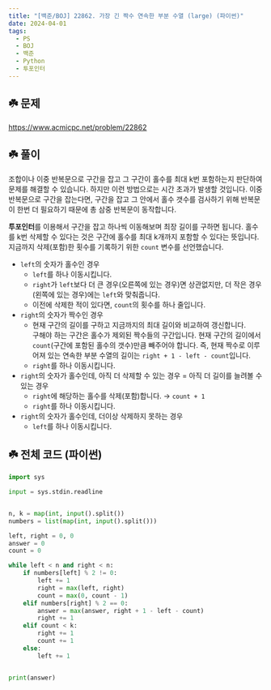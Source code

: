 ```yaml
---
title: "[백준/BOJ] 22862. 가장 긴 짝수 연속한 부분 수열 (large) (파이썬)"
date: 2024-04-01
tags:
  - PS
  - BOJ
  - 백준
  - Python
  - 투포인터
---
```


## ☘️ 문제

https://www.acmicpc.net/problem/22862

## ☘️ 풀이

조합이나 이중 반복문으로 구간을 잡고 그 구간이 홀수를 최대 k번 포함하는지 판단하여 문제를 해결할 수 있습니다. 하지만 이런 방법으로는 시간 초과가 발생할 것입니다. 이중 반복문으로 구간을 잡는다면, 구간을 잡고 그 안에서 홀수 갯수를 검사하기 위해 반복문이 한번 더 필요하기 때문에 총 삼중 반복문이 동작합니다.

**투포인터**를 이용해서 구간을 잡고 하나씩 이동해보며 최장 길이를 구하면 됩니다. 홀수를 k번 삭제할 수 있다는 것은 구간에 홀수를 최대 k개까지 포함할 수 있다는 뜻입니다. 지금까지 삭제(포함)한 횟수를 기록하기 위한 `count` 변수를 선언했습니다.

- `left`의 숫자가 홀수인 경우
  - `left`를 하나 이동시킵니다.
  - `right`가 `left`보다 더 큰 경우(오른쪽에 있는 경우)면 상관없지만, 더 작은 경우(왼쪽에 있는 경우)에는 `left`와 맞춰줍니다.
  - 이전에 삭제한 적이 있다면, `count`의 횟수를 하나 줄입니다.
- `right`의 숫자가 짝수인 경우
  - 현재 구간의 길이를 구하고 지금까지의 최대 길이와 비교하여 갱신합니다.  
    구해야 하는 구간은 홀수가 제외된 짝수들의 구간입니다. 현재 구간의 길이에서 `count`(구간에 포함된 홀수의 갯수)만큼 빼주어야 합니다. 즉, 현재 짝수로 이루어져 있는 연속한 부분 수열의 길이는 `right + 1 - left - count`입니다.
  - `right`를 하나 이동시킵니다.
- `right`의 숫자가 홀수인데, 아직 더 삭제할 수 있는 경우 = 아직 더 길이를 늘려볼 수 있는 경우
  - `right`에 해당하는 홀수를 삭제(포함)합니다. → `count + 1`
  - `right`를 하나 이동시킵니다.
- `right`의 숫자가 홀수인데, 더이상 삭제하지 못하는 경우
  - `left`를 하나 이동시킵니다.

## ☘️ 전체 코드 (파이썬)

```python
import sys

input = sys.stdin.readline


n, k = map(int, input().split())
numbers = list(map(int, input().split()))

left, right = 0, 0
answer = 0
count = 0

while left < n and right < n:
    if numbers[left] % 2 != 0:
        left += 1
        right = max(left, right)
        count = max(0, count - 1)
    elif numbers[right] % 2 == 0:
        answer = max(answer, right + 1 - left - count)
        right += 1
    elif count < k:
        right += 1
        count += 1
    else:
        left += 1


print(answer)
```
